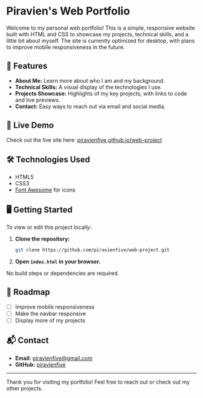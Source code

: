 # Piravien's Web Portfolio

Welcome to my personal web portfolio! This is a simple, responsive website built with HTML and CSS to showcase my projects, technical skills, and a little bit about myself. The site is currently optimized for desktop, with plans to improve mobile responsiveness in the future.

## 🌟 Features

-   **About Me:** Learn more about who I am and my background.
-   **Technical Skills:** A visual display of the technologies I use.
-   **Projects Showcase:** Highlights of my key projects, with links to code and live previews.
-   **Contact:** Easy ways to reach out via email and social media.

## 🚀 Live Demo

Check out the live site here: [piravienfive.github.io/web-project](https://piravienfive.github.io/web-project/)

## 🛠️ Technologies Used

-   HTML5
-   CSS3
-   [Font Awesome](https://fontawesome.com/) for icons

## 🖥️ Getting Started

To view or edit this project locally:

1. **Clone the repository:**
    ```bash
    git clone https://github.com/piravienfive/web-project.git
    ```
2. **Open `index.html` in your browser.**

No build steps or dependencies are required.

## 📱 Roadmap

-   [ ] Improve mobile responsiveness
-   [ ] Make the navbar responsive
-   [ ] Display more of my projects

## 📬 Contact

-   **Email:** piravienfive@gmail.com
-   **GitHub:** [piravienfive](https://github.com/piravienfive)

---

Thank you for visiting my portfolio! Feel free to reach out or check out my other projects.
